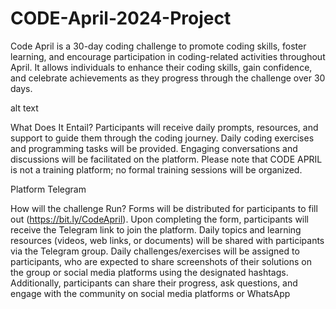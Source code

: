 # CODE-April-2024-Project
Code April is a 30-day coding challenge to promote coding skills, foster learning, and encourage participation in coding-related activities throughout April. It allows individuals to enhance their coding skills, gain confidence, and celebrate achievements as they progress through the challenge over 30 days.

alt text

What Does It Entail?
Participants will receive daily prompts, resources, and support to guide them through the coding journey.
Daily coding exercises and programming tasks will be provided.
Engaging conversations and discussions will be facilitated on the platform.
Please note that CODE APRIL is not a training platform; no formal training sessions will be organized.

Platform
Telegram

How will the challenge Run?
Forms will be distributed for participants to fill out (https://bit.ly/CodeApril).
Upon completing the form, participants will receive the Telegram link to join the platform.
Daily topics and learning resources (videos, web links, or documents) will be shared with participants via the Telegram group.
Daily challenges/exercises will be assigned to participants, who are expected to share screenshots of their solutions on the group or social media platforms using the designated hashtags.
Additionally, participants can share their progress, ask questions, and engage with the community on social media platforms or WhatsApp  
